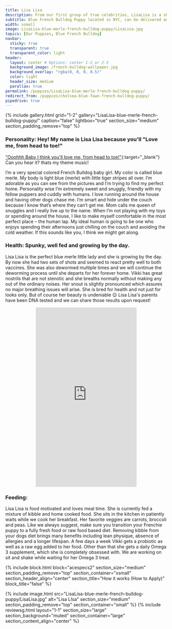 ```yaml
---
title: Lisa Lisa
description: From our first group of true celebrities, LisaLisa is a showstopper
subtitle: Blue French Bulldog Puppy located in NYC, can be delivered anywhere in the US
width: xsmall
image: LisaLisa-blue-merle-french-bulldog-puppy/LisaLisa.jpg
topics: [Our Puppies, Blue French Bulldog]
navbar:
  sticky: true
  transparent: true
  transparent_color: light
header:
  layout: center # Options: center 1-2 or 2-3
  background_image: /french-bulldog-wallpaper.jpg
  background_overlay: "rgba(0, 0, 0, 0.5)"
  color: light
  header_size: medium
  parallax: true
permalink: /puppies/LisaLisa-blue-merle-french-bulldog-puppy/
redirect_from: /puppies/chelsea-blue-fawn-french-bulldog-puppy/
pipedrive: true
---
```




{% include gallery.html 
	grid="1-2"
	gallery="LisaLisa-blue-merle-french-bulldog-puppy/"
	caption="false"
	lightbox="true"
  section_size="medium"
  section_padding_remove="top"
%}

### Personality: Hey! My name is Lisa Lisa because you'll "Love me, from head to toe!"

 ["Ooohhh Baby I think you'll love me, from head to toe!"](https://www.youtube.com/watch?v=51Iq8JmmfxY){:target="_blank"} Can you hear it? thats my theme  music!

 I’m a very special colored French Bulldog baby girl. My color is called blue merle. My body is light blue (merle) with little tiger stripes all over. I’m adorable as you can see from the pictures and I’m trying to find my perfect home. Personality wise I’m extremely sweet and snuggly, friendly with my fellow puppers and cuddly with humans. I love running around the house and having other dogs chase me. I’m smart and hide under the couch because I know that’s where they can’t get me. 
Mom calls me queen of snuggles and I really live up to the name. When I’m not playing with my toys or spending around the house, I like to make myself comfortable in the most perfect place – the human lap. My ideal human is going to be one who enjoys spending their afternoons just chilling on the couch and avoiding the cold weather. If this sounds like you, I think we might get along. 

### Health: Spunky, well fed and growing by the day. 

Lisa Lisa is the perfect blue merle little lady and she is growing by the day. By now she had two sets of shots and seemed to react pretty well to both vaccines. She was also dewormed multiple times and we will continue the deworming process until she departs for her forever home. 
Vikki has great nostrils that are not stenotic and she breaths normally without making any out of the ordinary noises. Her snout is slightly pronounced which assures no major breathing issues will arise. She is bred for health and not just for looks only. But of course her beauty is undeniable 😉 
Lisa Lisa's parents have been DNA tested and we can share those results upon request! 

<center><iframe width="315" height="560" src="https://www.youtube.com/embed/aX68iXqUy7s" frameborder="0" allow="accelerometer; autoplay; clipboard-write; encrypted-media; gyroscope; picture-in-picture" allowfullscreen></iframe></center>

### Feeding:

Lisa Lisa is food motivated and loves meal time. She is currently fed a mixture of kibble and home cooked food. She sits in the kitchen in patiently waits while we cook her breakfast. Her favorite veggies are carrots, broccoli and peas. Like we always suggest, make sure you transition your Frenchie puppy to a fully fresh food or raw food based diet. Removing kibble from your dogs diet brings many benefits including lean physique, absence of allergies and a longer lifespan. 
A few days a week Vikki gets a probiotic as well as a raw egg added to her food. Other than that she gets a daily Omega 3 supplement, which she is completely obsessed with. We are working on sit and shake while waiting for her Omega 3 treat. 

{% include block.html 
  block="acespecs2"
  section_size="medium"
  section_padding_remove="top"
  section_container="xsmall"
  section_header_align="center"
  section_title="How it works (How to Apply)"
  block_title="false"
%}



{% include image.html 
	src="LisaLisa-blue-merle-french-bulldog-puppy/LisaLisa.jpg"
  alt="Lisa LIsa"
  section_size="medium"
  section_padding_remove="top"
  section_container="small"
%}
{% include reviewsg.html 
   layout="1-1"
  section_size="large"
  section_background="muted"
  section_container="large"
  section_content_align="center"
%}